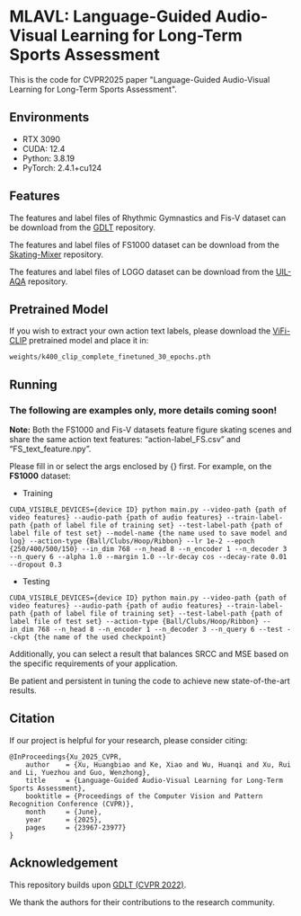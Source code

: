 # MLAVL: Language-Guided Audio-Visual Learning for Long-Term Sports Assessment

This is the code for CVPR2025 paper "Language-Guided Audio-Visual Learning for Long-Term Sports Assessment".

## Environments

- RTX 3090
- CUDA: 12.4
- Python: 3.8.19
- PyTorch: 2.4.1+cu124

## Features

The features and label files of Rhythmic Gymnastics and Fis-V dataset can be download from the [GDLT](https://github.com/xuangch/CVPR22_GDLT) repository.

The features and label files of FS1000 dataset can be download from the [Skating-Mixer](https://github.com/AndyFrancesco29/Audio-Visual-Figure-Skating) repository.

The features and label files of LOGO dataset can be download from the [UIL-AQA](https://github.com/dx199771/Interpretability-AQA/tree/main) repository.

## Pretrained Model
If you wish to extract your own action text labels, please download the [ViFi-CLIP](https://github.com/muzairkhattak/ViFi-CLIP) pretrained model and place it in:
```
weights/k400_clip_complete_finetuned_30_epochs.pth
```

## Running
### The following are examples only, more details coming soon!

**Note:** Both the FS1000 and Fis-V datasets feature figure skating scenes and share the same action text features: “action-label_FS.csv” and “FS_text_feature.npy”.

Please fill in or select the args enclosed by {} first. For example, on the **FS1000** dataset:

- Training

```
CUDA_VISIBLE_DEVICES={device ID} python main.py --video-path {path of video features} --audio-path {path of audio features} --train-label-path {path of label file of training set} --test-label-path {path of label file of test set} --model-name {the name used to save model and log} --action-type {Ball/Clubs/Hoop/Ribbon} --lr 1e-2 --epoch {250/400/500/150} --in_dim 768 --n_head 8 --n_encoder 1 --n_decoder 3 --n_query 6 --alpha 1.0 --margin 1.0 --lr-decay cos --decay-rate 0.01 --dropout 0.3
```

- Testing

```
CUDA_VISIBLE_DEVICES={device ID} python main.py --video-path {path of video features} --audio-path {path of audio features} --train-label-path {path of label file of training set} --test-label-path {path of label file of test set} --action-type {Ball/Clubs/Hoop/Ribbon} --in_dim 768 --n_head 8 --n_encoder 1 --n_decoder 3 --n_query 6 --test --ckpt {the name of the used checkpoint}
```

Additionally, you can select a result that balances SRCC and MSE based on the specific requirements of your application.

Be patient and persistent in tuning the code to achieve new state-of-the-art results.

## Citation
If our project is helpful for your research, please consider citing:
```
@InProceedings{Xu_2025_CVPR,
    author    = {Xu, Huangbiao and Ke, Xiao and Wu, Huanqi and Xu, Rui and Li, Yuezhou and Guo, Wenzhong},
    title     = {Language-Guided Audio-Visual Learning for Long-Term Sports Assessment},
    booktitle = {Proceedings of the Computer Vision and Pattern Recognition Conference (CVPR)},
    month     = {June},
    year      = {2025},
    pages     = {23967-23977}
}
```

## Acknowledgement
This repository builds upon [GDLT (CVPR 2022)](https://github.com/xuangch/CVPR22_GDLT).

We thank the authors for their contributions to the research community.